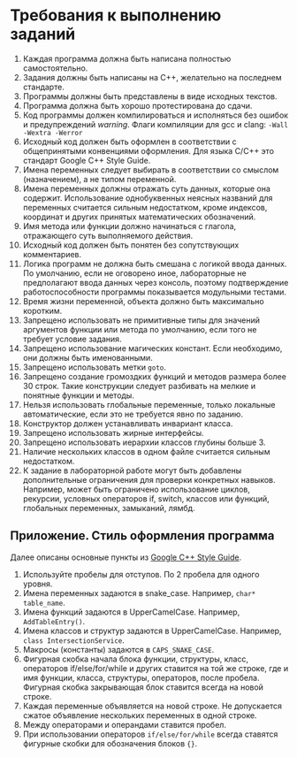 # Требования к выполнению заданий

1. Каждая программа должна быть написана полностью самостоятельно.
2. Задания должны быть написаны на С++, желательно на последнем стандарте.
3. Программы должны быть представлены в виде исходных текстов.
4. Программа должна быть хорошо протестирована до сдачи.
5. Код программы должен компилироваться и исполняться без ошибок и предупреждений _warning_. Флаги компиляции для gcc и clang: `-Wall -Wextra -Werror`
6. Исходный код должен быть оформлен в соответствии с общепринятыми конвенциями оформления. Для языка C/С++ это стандарт Google C++ Style Guide.
7. Имена переменных следует выбирать в соответствии со смыслом (назначением), а не типом переменной.
8. Имена переменных должны отражать суть данных, которые она содержит. Использование однобуквенных неясных названий для переменных считается сильным недостатком, кроме индексов, координат и других принятых математических обозначений.
9. Имя метода или функции должно начинаться с глагола, отражающего суть выполняемого действия.
10. Исходный код должен быть понятен без сопутствующих комментариев.
11. Логика программ не должна быть смешана с логикой ввода данных. По умолчанию, если не оговорено иное, лабораторные не предполагают ввода данных через консоль, поэтому подтверждение работоспособности программы показывается модульными тестами.
12. Время жизни переменной, объекта должно быть максимально коротким.
13. Запрещено использовать не примитивные типы для значений аргументов функции или метода по умолчанию, если того не требует условие задания.
14. Запрещено использование магических констант. Если необходимо, они должны быть именованными.
15. Запрещено использовать метки `goto`.
16. Запрещено создание громоздких функций и методов размера более 30 строк. Такие конструкции следует разбивать на мелкие и понятные функции и методы.
17. Нельзя использовать глобальные переменные, только локальные автоматические, если это не требуется явно по заданию.
18. Конструктор должен устанавливать инвариант класса.
19. Запрещено использовать жирные интерфейсы.
20. Запрещено использовать иерархии классов глубины больше 3.
21. Наличие нескольких классов в одном файле считается сильным недостатком.
22. К задание в лабораторной работе могут быть добавлены дополнительные ограничения для проверки конкретных навыков. Например, может быть ограничено использование циклов, рекурсии, условных операторов if, switch, классов или функций, глобальных переменных, замыканий, лямбд.

## Приложение. Стиль оформления программа

Далее описаны основные пункты из [Google C++ Style Guide](https://google.github.io/styleguide/cppguide.html).

1. Используйте пробелы для отступов. По 2 пробела для одного уровня.
2. Имена переменных задаются в snake_case. Например, `char* table_name`.
3. Имена функций задаются в UpperCamelCase. Например, `AddTableEntry()`.
4. Имена классов и структур задаются в UpperCamelCase. Например, `class IntersectionService`.
5. Макросы (константы) задаются в `CAPS_SNAKE_CASE`.
6. Фигурная скобка начала блока функции, структуры, класс, операторов if/else/for/while и других ставится на той же строке, где и имя функции, класса, структуры, операторов, после пробела. Фигурная скобка закрывающая блок ставится всегда на новой строке.
7. Каждая переменные объявляется на новой строке. Не допускается сжатое объявление нескольких переменных в одной строке.
8. Между операторами и операндами ставится пробел.
9. При использовании операторов `if/else/for/while` всегда ставятся фигурные скобки для обозначения блоков `{}`.
